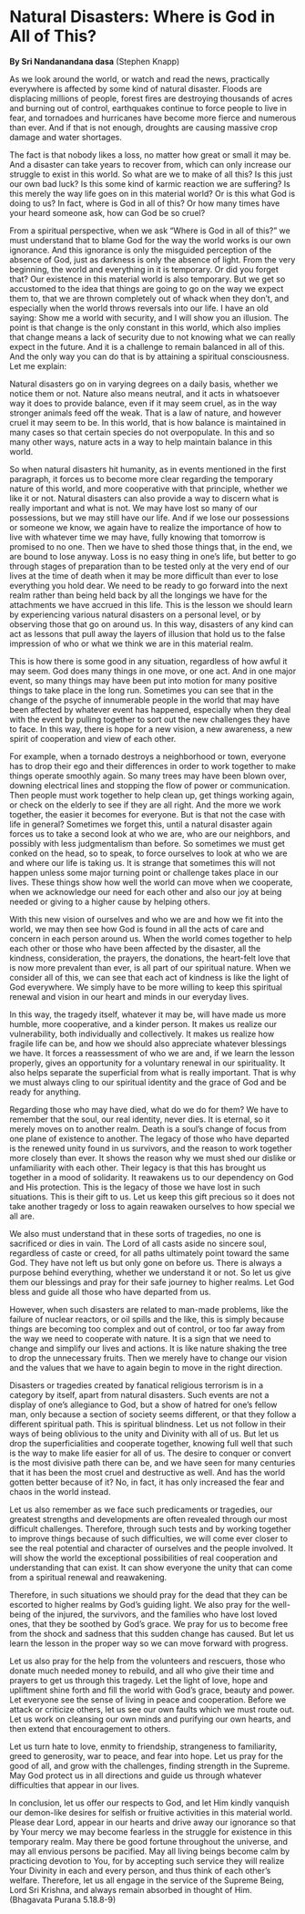 # Natural Disasters: Where is God in All of This?

**By Sri Nandanandana dasa** (Stephen Knapp)

As we look around the world, or watch and read the news, practically everywhere is affected by some kind of natural disaster. Floods are displacing millions of people, forest fires are destroying thousands of acres and burning out of control, earthquakes continue to force people to live in fear, and tornadoes and hurricanes have become more fierce and numerous than ever. And if that is not enough, droughts are causing massive crop damage and water shortages.

The fact is that nobody likes a loss, no matter how great or small it may be. And a disaster can take years to recover from, which can only increase our struggle to exist in this world. So what are we to make of all this? Is this just our own bad luck? Is this some kind of karmic reaction we are suffering? Is this merely the way life goes on in this material world? Or is this what God is doing to us? In fact, where is God in all of this? Or how many times have your heard someone ask, how can God be so cruel?

From a spiritual perspective, when we ask “Where is God in all of this?” we must understand that to blame God for the way the world works is our own ignorance. And this ignorance is only the misguided perception of the absence of God, just as darkness is only the absence of light. From the very beginning, the world and everything in it is temporary. Or did you forget that? Our existence in this material world is also temporary. But we get so accustomed to the idea that things are going to go on the way we expect them to, that we are thrown completely out of whack when they don’t, and especially when the world throws reversals into our life. I have an old saying: Show me a world with security, and I will show you an illusion. The point is that change is the only constant in this world, which also implies that change means a lack of security due to not knowing what we can really expect in the future. And it is a challenge to remain balanced in all of this. And the only way you can do that is by attaining a spiritual consciousness. Let me explain:

Natural disasters go on in varying degrees on a daily basis, whether we notice them or not. Nature also means neutral, and it acts in whatsoever way it does to provide balance, even if it may seem cruel, as in the way stronger animals feed off the weak. That is a law of nature, and however cruel it may seem to be. In this world, that is how balance is maintained in many cases so that certain species do not overpopulate. In this and so many other ways, nature acts in a way to help maintain balance in this world.

So when natural disasters hit humanity, as in events mentioned in the first paragraph, it forces us to become more clear regarding the temporary nature of this world, and more cooperative with that principle, whether we like it or not. Natural disasters can also provide a way to discern what is really important and what is not. We may have lost so many of our possessions, but we may still have our life. And if we lose our possessions or someone we know, we again have to realize the importance of how to live with whatever time we may have, fully knowing that tomorrow is promised to no one. Then we have to shed those things that, in the end, we are bound to lose anyway. Loss is no easy thing in one’s life, but better to go through stages of preparation than to be tested only at the very end of our lives at the time of death when it may be more difficult than ever to lose everything you hold dear. We need to be ready to go forward into the next realm rather than being held back by all the longings we have for the attachments we have accrued in this life. This is the lesson we should learn by experiencing various natural disasters on a personal level, or by observing those that go on around us. In this way, disasters of any kind can act as lessons that pull away the layers of illusion that hold us to the false impression of who or what we think we are in this material realm.

This is how there is some good in any situation, regardless of how awful it may seem. God does many things in one move, or one act. And in one major event, so many things may have been put into motion for many positive things to take place in the long run. Sometimes you can see that in the change of the psyche of innumerable people in the world that may have been affected by whatever event has happened, especially when they deal with the event by pulling together to sort out the new challenges they have to face. In this way, there is hope for a new vision, a new awareness, a new spirit of cooperation and view of each other.

For example, when a tornado destroys a neighborhood or town, everyone has to drop their ego and their differences in order to work together to make things operate smoothly again. So many trees may have been blown over, downing electrical lines and stopping the flow of power or communication. Then people must work together to help clean up, get things working again, or check on the elderly to see if they are all right. And the more we work together, the easier it becomes for everyone. But is that not the case with life in general? Sometimes we forget this, until a natural disaster again forces us to take a second look at who we are, who are our neighbors, and possibly with less judgmentalism than before. So sometimes we must get conked on the head, so to speak, to force ourselves to look at who we are and where our life is taking us. It is strange that sometimes this will not happen unless some major turning point or challenge takes place in our lives. These things show how well the world can move when we cooperate, when we acknowledge our need for each other and also our joy at being needed or giving to a higher cause by helping others.

With this new vision of ourselves and who we are and how we fit into the world, we may then see how God is found in all the acts of care and concern in each person around us. When the world comes together to help each other or those who have been affected by the disaster, all the kindness, consideration, the prayers, the donations, the heart-felt love that is now more prevalent than ever, is all part of our spiritual nature. When we consider all of this, we can see that each act of kindness is like the light of God everywhere. We simply have to be more willing to keep this spiritual renewal and vision in our heart and minds in our everyday lives.

In this way, the tragedy itself, whatever it may be, will have made us more humble, more cooperative, and a kinder person. It makes us realize our vulnerability, both individually and collectively. It makes us realize how fragile life can be, and how we should also appreciate whatever blessings we have. It forces a reassessment of who we are and, if we learn the lesson properly, gives an opportunity for a voluntary renewal in our spirituality. It also helps separate the superficial from what is really important. That is why we must always cling to our spiritual identity and the grace of God and be ready for anything.

Regarding those who may have died, what do we do for them? We have to remember that the soul, our real identity, never dies. It is eternal, so it merely moves on to another realm. Death is a soul’s change of focus from one plane of existence to another. The legacy of those who have departed is the renewed unity found in us survivors, and the reason to work together more closely than ever. It shows the reason why we must shed our dislike or unfamiliarity with each other. Their legacy is that this has brought us together in a mood of solidarity. It reawakens us to our dependency on God and His protection. This is the legacy of those we have lost in such situations. This is their gift to us. Let us keep this gift precious so it does not take another tragedy or loss to again reawaken ourselves to how special we all are.

We also must understand that in these sorts of tragedies, no one is sacrificed or dies in vain. The Lord of all casts aside no sincere soul, regardless of caste or creed, for all paths ultimately point toward the same God. They have not left us but only gone on before us. There is always a purpose behind everything, whether we understand it or not. So let us give them our blessings and pray for their safe journey to higher realms. Let God bless and guide all those who have departed from us.

However, when such disasters are related to man-made problems, like the failure of nuclear reactors, or oil spills and the like, this is simply because things are becoming too complex and out of control, or too far away from the way we need to cooperate with nature. It is a sign that we need to change and simplify our lives and actions. It is like nature shaking the tree to drop the unnecessary fruits. Then we merely have to change our vision and the values that we have to again begin to move in the right direction.

Disasters or tragedies created by fanatical religious terrorism is in a category by itself, apart from natural disasters. Such events are not a display of one’s allegiance to God, but a show of hatred for one’s fellow man, only because a section of society seems different, or that they follow a different spiritual path. This is spiritual blindness. Let us not follow in their ways of being oblivious to the unity and Divinity with all of us. But let us drop the superficialities and cooperate together, knowing full well that such is the way to make life easier for all of us. The desire to conquer or convert is the most divisive path there can be, and we have seen for many centuries that it has been the most cruel and destructive as well. And has the world gotten better because of it? No, in fact, it has only increased the fear and chaos in the world instead.

Let us also remember as we face such predicaments or tragedies, our greatest strengths and developments are often revealed through our most difficult challenges. Therefore, through such tests and by working together to improve things because of such difficulties, we will come ever closer to see the real potential and character of ourselves and the people involved. It will show the world the exceptional possibilities of real cooperation and understanding that can exist. It can show everyone the unity that can come from a spiritual renewal and reawakening.

Therefore, in such situations we should pray for the dead that they can be escorted to higher realms by God’s guiding light. We also pray for the well-being of the injured, the survivors, and the families who have lost loved ones, that they be soothed by God’s grace. We pray for us to become free from the shock and sadness that this sudden change has caused. But let us learn the lesson in the proper way so we can move forward with progress.

Let us also pray for the help from the volunteers and rescuers, those who donate much needed money to rebuild, and all who give their time and prayers to get us through this tragedy. Let the light of love, hope and upliftment shine forth and fill the world with God’s grace, beauty and power. Let everyone see the sense of living in peace and cooperation. Before we attack or criticize others, let us see our own faults which we must route out. Let us work on cleansing our own minds and purifying our own hearts, and then extend that encouragement to others.

Let us turn hate to love, enmity to friendship, strangeness to familiarity, greed to generosity, war to peace, and fear into hope. Let us pray for the good of all, and grow with the challenges, finding strength in the Supreme. May God protect us in all directions and guide us through whatever difficulties that appear in our lives.

In conclusion, let us offer our respects to God, and let Him kindly vanquish our demon-like desires for selfish or fruitive activities in this material world. Please dear Lord, appear in our hearts and drive away our ignorance so that by Your mercy we may become fearless in the struggle for existence in this temporary realm. May there be good fortune throughout the universe, and may all envious persons be pacified. May all living beings become calm by practicing devotion to You, for by accepting such service they will realize Your Divinity in each and every person, and thus think of each other’s welfare. Therefore, let us all engage in the service of the Supreme Being, Lord Sri Krishna, and always remain absorbed in thought of Him. (Bhagavata Purana 5.18.8-9)